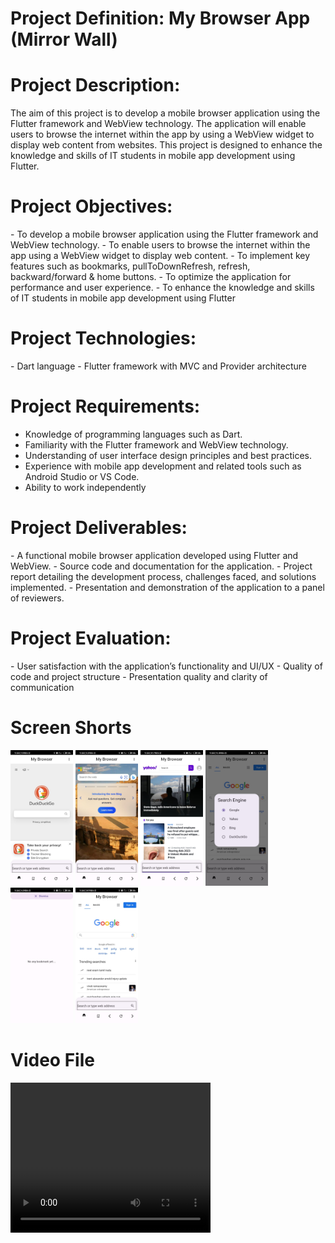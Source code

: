 <h1>Project Definition: My Browser App (Mirror Wall)</h1>
<h1>Project Description:
</h1>
<p>
  The aim of this project is to develop a mobile browser application using the Flutter framework
and WebView technology. The application will enable users to browse the internet within the app
by using a WebView widget to display web content from websites. This project is designed to
enhance the knowledge and skills of IT students in mobile app development using Flutter.
</p>
<h1>
  Project Objectives:
</h1>
<p>
  - To develop a mobile browser application using the Flutter framework and WebView
technology.
- To enable users to browse the internet within the app using a WebView widget to display web
content.
- To implement key features such as bookmarks, pullToDownRefresh, refresh, backward/forward
& home buttons.
- To optimize the application for performance and user experience.
- To enhance the knowledge and skills of IT students in mobile app development using Flutter
</p>
<h1>
  Project Technologies:
</h1>
<p>
  - Dart language
- Flutter framework with MVC and Provider architecture

</p>

<h1>Project Requirements:</h1>
<p>

  - Knowledge of programming languages such as Dart.
- Familiarity with the Flutter framework and WebView technology.
- Understanding of user interface design principles and best practices.
- Experience with mobile app development and related tools such as Android Studio or VS Code.
- Ability to work independently
</p>
<h1>
  Project Deliverables:
</h1>
<p>
  - A functional mobile browser application developed using Flutter and WebView.
- Source code and documentation for the application.
- Project report detailing the development process, challenges faced, and solutions implemented.
- Presentation and demonstration of the application to a panel of reviewers.
</p>
<h1>
  Project Evaluation:
</h1>
<p>
- User satisfaction with the application’s functionality and UI/UX
- Quality of code and project structure
- Presentation quality and clarity of communication
  
</p>
<h1>Screen Shorts</h1>
<p float="left">


<img src="https://github.com/ronak3250/mirror_Browser_App/blob/main/output/p1.jpeg"  width="100" >

<img src="https://github.com/ronak3250/mirror_Browser_App/blob/main/output/p2.jpeg"  width="100" >

<img src="https://github.com/ronak3250/mirror_Browser_App/blob/main/output/p3.jpeg"  width="100" >

<img src="https://github.com/ronak3250/mirror_Browser_App/blob/main/output/p4.jpeg"  width="100" >

<img src="https://github.com/ronak3250/mirror_Browser_App/blob/main/output/p5.jpeg"  width="100" >

<img src="https://github.com/ronak3250/mirror_Browser_App/blob/main/output/p6.jpeg"  width="100" >
  
</p>
<h1>Video File</h1>
<video width="320" height="240" controls>
  <source src="https://github.com/ronak3250/mirror_Browser_App/blob/main/output/demo1.mp4" type="video/mp4">
  
  <source src="https://github.com/ronak3250/mirror_Browser_App/blob/main/output/demo2.mp4" type="video/mp4">
</video>

